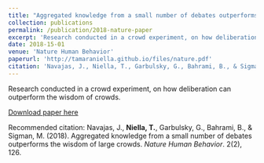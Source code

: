 ```yaml
---
title: "Aggregated knowledge from a small number of debates outperforms the wisdom of large crowds"
collection: publications
permalink: /publication/2018-nature-paper
excerpt: 'Research conducted in a crowd experiment, on how deliberation can outperform the wisdom of crowds.'
date: 2018-15-01
venue: 'Nature Human Behavior'
paperurl: 'http://tamaraniella.github.io/files/nature.pdf'
citation: 'Navajas, J., Niella, T., Garbulsky, G., Bahrami, B., & Sigman, M. (2018). &quot;Aggregated knowledge from a small number of debates outperforms the wisdom of large crowds.&quot; <i>Nature Human Behavior</i>. 2(2), 126.'
---
```

Research conducted in a crowd experiment, on how deliberation can outperform the wisdom of crowds.

[Download paper here](http://academicpages.github.io/files/nature.pdf)

Recommended citation: Navajas, J., <b>Niella, T.</b>, Garbulsky, G., Bahrami, B., & Sigman, M. (2018). Aggregated knowledge from a small number of debates outperforms the wisdom of large crowds. <i>Nature Human Behavior</i>. 2(2), 126.
